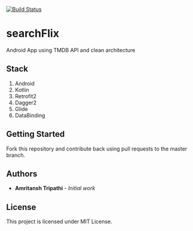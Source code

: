 [![Build Status](https://travis-ci.org/tripathiamritansh/searchFlix.svg?branch=master)](https://travis-ci.org/tripathiamritansh/searchFlix)

# searchFlix
Android App using TMDB API and clean architecture

## Stack
1. Android
2. Kotlin
3. Retrofit2
4. Dagger2
5. Glide
6. DataBinding

## Getting Started

Fork this repository and contribute back using pull requests to the master branch. 

## Authors

* **Amritansh Tripathi** - *Initial work*

## License

This project is licensed under MIT License.

